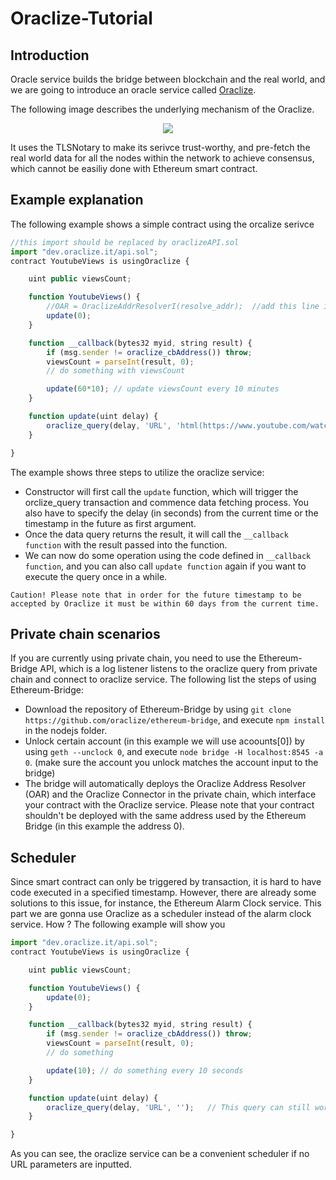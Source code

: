 # Oraclize-Tutorial
## Introduction
Oracle service builds the bridge between blockchain and the real world, and we are going to introduce an oracle service called [Oraclize](http://www.oraclize.it/). 

The following image describes the underlying mechanism of the Oraclize.

<p align=center>
<img src="https://docs.oraclize.it/images/flowchart.png">
</p>

It uses the TLSNotary to make its serivce trust-worthy, and pre-fetch the real world data for all the nodes within the network to achieve consensus, which cannot be easiliy done with Ethereum smart contract.

## Example explanation
The following example shows a simple contract using the orcalize serivce

```javascript
//this import should be replaced by oraclizeAPI.sol
import "dev.oraclize.it/api.sol";
contract YoutubeViews is usingOraclize {

    uint public viewsCount;

    function YoutubeViews() {
        //OAR = OraclizeAddrResolverI(resolve_addr);  //add this line if you are using Oraclize in private chain environment
        update(0);
    }

    function __callback(bytes32 myid, string result) {
        if (msg.sender != oraclize_cbAddress()) throw;
        viewsCount = parseInt(result, 0);
        // do something with viewsCount

        update(60*10); // update viewsCount every 10 minutes
    }

    function update(uint delay) {
        oraclize_query(delay, 'URL', 'html(https://www.youtube.com/watch?v=9bZkp7q19f0).xpath(//*[contains(@class, "watch-view-count")]/text())');
    }

}
```
The example shows three steps to utilize the oraclize service:
+ Constructor will first call the `update` function, which will trigger the orclize_query transaction and commence data fetching process. You also have to specify the delay (in seconds) from the current time or the timestamp in the future as first argument.
+ Once the data query returns the result, it will call the `__callback function` with the result passed into the function.
+ We can now do some operation using the code defined in `__callback function`, and you can also call `update function` again if you want to execute the query once in a while.

``Caution! Please note that in order for the future timestamp to be accepted by Oraclize it must be within 60 days from the current time. ``

## Private chain scenarios
If you are currently using private chain, you need to use the Ethereum-Bridge API, which is a log listener listens to the oraclize query from private chain and connect to oraclize service. The following list the steps of using Ethereum-Bridge:
+ Download the repository of Ethereum-Bridge by using `git clone https://github.com/oraclize/ethereum-bridge`, and execute `npm install` in the nodejs folder.
+ Unlock certain account (in this example we will use acoounts[0]) by using `geth --unclock 0`, and execute `node bridge -H localhost:8545 -a 0`. (make sure the account you unlock matches the account input to the bridge)
+ The bridge will automatically deploys the Oraclize Address Resolver (OAR) and the Oraclize Connector in the private chain, which interface your contract with the Oraclize service. Please note that your contract shouldn't be deployed with the same address used by the Ethereum Bridge (in this example the address 0).

## Scheduler
Since smart contract can only be triggered by transaction, it is hard to have code executed in a specified timestamp. However, there are already some solutions to this issue, for instance, the Ethereum Alarm Clock service.
This part we are gonna use Oraclize as a scheduler instead of the alarm clock service. How ? The following example will show you
```javascript
import "dev.oraclize.it/api.sol";
contract YoutubeViews is usingOraclize {

    uint public viewsCount;

    function YoutubeViews() {
        update(0);
    }

    function __callback(bytes32 myid, string result) {
        if (msg.sender != oraclize_cbAddress()) throw;
        viewsCount = parseInt(result, 0);
        // do something 

        update(10); // do something every 10 seconds
    }

    function update(uint delay) {
        oraclize_query(delay, 'URL', '');   // This query can still work without the URL parameters
    }

}
```
As you can see, the oraclize service can be a convenient scheduler if no URL parameters are inputted. 
